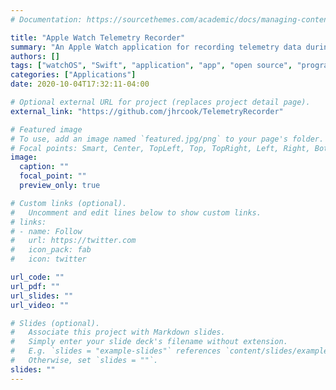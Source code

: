 ```yaml
---
# Documentation: https://sourcethemes.com/academic/docs/managing-content/

title: "Apple Watch Telemetry Recorder"
summary: "An Apple Watch application for recording telemetry data during a workout and uploading the data to iCloud Drive. Mathematical models are then fit to the data to identify the various stages of the exercise (e.g. the down and up positions of a push-up)."
authors: []
tags: ["watchOS", "Swift", "application", "app", "open source", "programming", "SwiftUI"]
categories: ["Applications"]
date: 2020-10-04T17:32:11-04:00

# Optional external URL for project (replaces project detail page).
external_link: "https://github.com/jhrcook/TelemetryRecorder"

# Featured image
# To use, add an image named `featured.jpg/png` to your page's folder.
# Focal points: Smart, Center, TopLeft, Top, TopRight, Left, Right, BottomLeft, Bottom, BottomRight.
image:
  caption: ""
  focal_point: ""
  preview_only: true

# Custom links (optional).
#   Uncomment and edit lines below to show custom links.
# links:
# - name: Follow
#   url: https://twitter.com
#   icon_pack: fab
#   icon: twitter

url_code: ""
url_pdf: ""
url_slides: ""
url_video: ""

# Slides (optional).
#   Associate this project with Markdown slides.
#   Simply enter your slide deck's filename without extension.
#   E.g. `slides = "example-slides"` references `content/slides/example-slides.md`.
#   Otherwise, set `slides = ""`.
slides: ""
---
```

